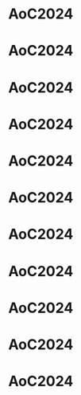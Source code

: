 # AoC2024
# AoC2024
# AoC2024
# AoC2024
# AoC2024
# AoC2024
# AoC2024
# AoC2024
# AoC2024
# AoC2024
# AoC2024
